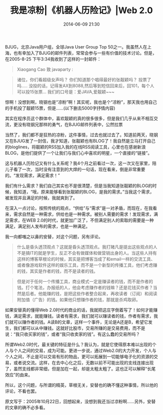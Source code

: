 ﻿---
layout: post
title:  "我是凉粉|《机器人历险记》|Web 2.0"
date:   2014-06-09 21:30
categories: Thinking IT
tags: Product
comments: true
---

BJUG，北京Java用户组，全球Java User Group Top 50之一。我虽然人在上海，也有幸加入了BJUG的邮件列表，常常会参与一些有价值的技术讨论。但是，在2005-8-25 下午3:34我收到了这样的一封邮件：
 
> Xiaogang Cao 致 javaparty :

> 诸位，你们看超级女声吗？
> 你们知道那个唱得最好的张靓颖吗？
> 投票了吗…..
> 没投的话，记得发AX到8088,然后等到短信回来后，回101，每个人可以投15张票…
> 我们的口号是：爱JAVA,爱靓颖~~~

惊啊！没想到啊，晓钢也是“凉粉”啊！其实呢，我也是个“凉粉”，那天我也用自己的手机投了靓颖15票，但是……(以下删去5000字抒情内容)
 
其实在程序员这个群体中，喜欢靓颖的真的很多很多，但是我们几乎从来不相互交流，更没有晓钢兄那样的勇气，在BJUG邮件列表中，公然拉票
 
当然了，我们都不是狂热的凉粉，这件事情，过去也就过去了。知道前两天，晓钢又在BJUG发了一封信，我才知道，张靓颖也有BLOG了！我自然是立马打开自己的bloglines，将靓颖的RSS加入我的在线RSS阅读工具，心里也在感谢新浪BLOG，是他们提供了一个让我们与我们心中喜欢的明星，一个直接的“链接”。
 
这与机器人历险记又有什么关系呢？我4个月之前看过一次，这一次又在家里，陪儿子看了一次，当时没有注意到的大焊的一句话，现在看来，倒是非常重要的。“发现需求，满足需求！”
 
我们有什么需求？我们自己其实也不是很清楚，但是当我知道张靓颖的BLOG的时候，我知道，“哦，原来能够看到张靓颖的BLOG，是我的需求。”当我这个需求，被发现并且满足的时候，我就爽到了。
 
在深入一点讨论，按照传统的观点，“供给”与“需求”是一对矛盾，而现在，在我看来，需求自然是一种需求，供给也是一种需求。被别人需要的需求！发现需求，满足需求，在WEB 2.0的时代，就更加广泛了，不但满足别人的索取的需要是一种满足，满足别人发布的需求，也是一种满足。
 
我一向都嗤之以鼻的安替，对这个问题，另有评论。
 
> 什么是昏头透顶观点？这就是昏头透顶观点。我打赌凡是提出这些观点的人不是搞IT的就是学生，反正不会有做媒体和做营销出身的人。当这些人持有这样的博客草根论的时候，其实是把博客当成了和email一样的交流工具、或者像游戏软件这样的娱乐工具，而不是一个新型的传播工具，他们考虑赚的钱，其实是作者的钱，而不是读者的钱。
 
> 但是对于任何一个传播工具，商业模式一定是赚读者的钱，而不是作者的钱。打个笔法，办报纸的人，他会考虑赚作者的钱嘛？还是花钱买作者？当然是后者。他能赚的钱，是把这些作者整合起来，再收读者（订阅）和阅读附加值（广告）的钱。如果他只想赚作者的钱，那就是杀鸡取卵。
 
如果安替真的懂得Web 2.0时代的商业的话，我就把这庄字倒着写了！如何才能赚钱，满足需求，就能赚钱。读者有需求，我们就可以赚读者的钱，作者有需求，我们就可以赚作者的钱。A读B的文章，这样一个事件，无论是A还是B，希望它发生，我们都可以从中赚钱。这就好比股市，交易所赚的是交易费用，而不是说：“我只收买家的钱”，或者“我只收卖家的钱”。有这么蠢的交易所吗？
 
所谓Web2.0时代，最关键的特征是什么？我认为，就是它使得原本难以出现的个人与个人之间的交易，成为可能。更进一步说，通过Web2.0的大力开发，个人与个人之间，不止是可以交易有形的物品，更可以拓展到一切能够电子化的资源的交易，或者说交流。这样，在去中心化之后，无数以前不可能出现的支线连接出现了，虽然支线都非常细，但是加在一起，却是太粗太粗了。这也正可以解释“长尾效应”的由来。
 
所以，这个问题，与所谓的精英，草根无关，安替也的确不懂这种事情，所以他的评论，不看也罢。

原文写于：2005年10月22日，回想起来，没想到我还当过凉粉啊......另外，安替的文章的确不必多看。